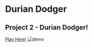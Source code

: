 # Durian Dodger
## Project 2 - Durian Dodger!
[Play Here!](https://neekyo.github.io/Durian-Dodger-Game/ "Play here")
![demo](demo.gif)

